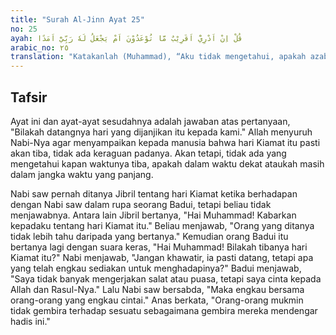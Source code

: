 ```yaml
---
title: "Surah Al-Jinn Ayat 25"
no: 25
ayah: قُلْ اِنْ اَدْرِيْٓ اَقَرِيْبٌ مَّا تُوْعَدُوْنَ اَمْ يَجْعَلُ لَهٗ رَبِّيْٓ اَمَدًا 
arabic_no: ٢٥
translation: "Katakanlah (Muhammad), “Aku tidak mengetahui, apakah azab yang diancamkan kepadamu itu sudah dekat ataukah Tuhanku menetapkan waktunya masih lama.” "
---
```


## Tafsir

Ayat ini dan ayat-ayat sesudahnya adalah jawaban atas pertanyaan, "Bilakah datangnya hari yang dijanjikan itu kepada kami." Allah menyuruh Nabi-Nya agar menyampaikan kepada manusia bahwa hari Kiamat itu pasti akan tiba, tidak ada keraguan padanya. Akan tetapi, tidak ada yang mengetahui kapan waktunya tiba, apakah dalam waktu dekat ataukah masih dalam jangka waktu yang panjang.

Nabi saw pernah ditanya Jibril tentang hari Kiamat ketika berhadapan dengan Nabi saw dalam rupa seorang Badui, tetapi beliau tidak menjawabnya. Antara lain Jibril bertanya, "Hai Muhammad! Kabarkan kepadaku tentang hari Kiamat itu." Beliau menjawab, "Orang yang ditanya tidak lebih tahu daripada yang bertanya." Kemudian orang Badui itu bertanya lagi dengan suara keras, "Hai Muhammad! Bilakah tibanya hari Kiamat itu?" Nabi menjawab, "Jangan khawatir, ia pasti datang, tetapi apa yang telah engkau sediakan untuk menghadapinya?" Badui menjawab, "Saya tidak banyak mengerjakan salat atau puasa, tetapi saya cinta kepada Allah dan Rasul-Nya." Lalu Nabi saw bersabda, "Maka engkau bersama orang-orang yang engkau cintai." Anas berkata, "Orang-orang mukmin tidak gembira terhadap sesuatu sebagaimana gembira mereka mendengar hadis ini."